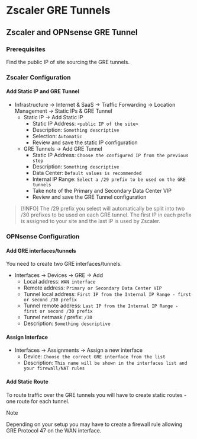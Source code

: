 # Zscaler GRE Tunnels

## Zscaler and OPNsense GRE Tunnel

### Prerequisites

Find the public IP of site sourcing the GRE tunnels.

### Zscaler Configuration

#### Add Static IP and GRE Tunnel

- Infrastructure -> Internet & SaaS -> Traffic Forwarding -> Location Management -> Static IPs & GRE Tunnel
	- Static IP -> Add Static IP
		- Static IP Address: `<public IP of the site>`
		- Description: `Something descriptive`
		- Selection: `Automatic`
		- Review and save the static IP configuration
	- GRE Tunnels -> Add GRE Tunnel
		- Static IP Address: `Choose the configured IP from the previous step`
		- Description: `Something descriptive`
		- Data Center: `Default values is recommended`
		- Internal IP Range: `Select a /29 prefix to be used on the GRE tunnels`
		- Take note of the Primary and Secondary Data Center VIP
		- Review and save the GRE Tunnel configuration

> [!INFO]
> The /29 prefix you select will automatically be split into two /30 prefixes to be used on each GRE tunnel. The first IP in each prefix is assigned to your site and the last IP is used by Zscaler.

### OPNsense Configuration

#### Add GRE interfaces/tunnels

You need to create two GRE interfaces/tunnels.

- Interfaces -> Devices -> GRE -> Add
	- Local address: `WAN interface`
	- Remote address: `Primary or Secondary Data Center VIP`
	- Tunnel local address: `First IP from the Internal IP Range - first or second /30 prefix`
	- Tunnel remote address: `Last IP from the Internal IP Range - first or second /30 prefix`
	- Tunnel netmask / prefix: `/30`
	- Description: `Something descriptive`

#### Assign Interface

- Interfaces -> Assignments -> Assign a new interface
	- Device: `Choose the correct GRE interface from the list`
	- Description: `This name will be shown in the interfaces list and your firewall/NAT rules`

#### Add Static Route

To route traffic over the GRE tunnels you will have to create static routes - one route for each tunnel.

> [!NOTE]
> Depending on your setup you may have to create a firewall rule allowing GRE Protocol 47 on the WAN interface.
